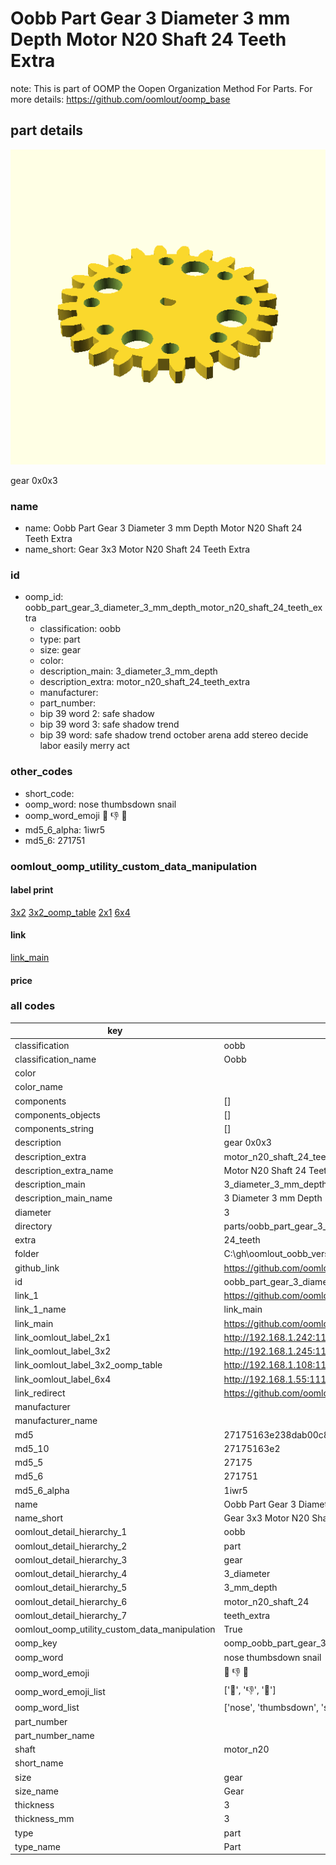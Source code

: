 # Oobb Part Gear 3 Diameter 3 mm Depth Motor N20 Shaft 24 Teeth Extra  

note: This is part of OOMP the Oopen Organization Method For Parts. For more details: https://github.com/oomlout/oomp_base

##  part details
  

[![](3dpr.png)](3dpr.png)

gear 0x0x3



### name
* name: Oobb Part Gear 3 Diameter 3 mm Depth Motor N20 Shaft 24 Teeth Extra
* name_short: Gear 3x3 Motor N20 Shaft 24 Teeth Extra
### id
* oomp_id: oobb_part_gear_3_diameter_3_mm_depth_motor_n20_shaft_24_teeth_extra
  * classification: oobb
  * type: part
  * size: gear
  * color: 
  * description_main: 3_diameter_3_mm_depth
  * description_extra: motor_n20_shaft_24_teeth_extra
  * manufacturer: 
  * part_number: 
  * bip 39 word 2: safe shadow
  * bip 39 word 3: safe shadow trend
  * bip 39 word: safe shadow trend october arena add stereo decide labor easily merry act

### other_codes
* short_code: 
* oomp_word: nose thumbsdown snail
* oomp_word_emoji :nose: :thumbsdown: :snail:
* md5_6_alpha: 1iwr5
* md5_6: 271751






### oomlout_oomp_utility_custom_data_manipulation
#### label print
[3x2](http://192.168.1.245:1112/?label=oomp%201iwr5)
[3x2_oomp_table](http://192.168.1.108:1112/?label=oomp%201iwr5)
[2x1](http://192.168.1.242:1112/?label=oomp%201iwr5)
[6x4](http://192.168.1.55:1112/?label=oomp%201iwr5)    

#### link

[link_main](https://github.com/oomlout/oomlout_oobb_version_4_generated_parts/tree/main/navigation_oomp/oobb/part/gear/3_diameter_3_mm_depth/motor_n20_shaft_24_teeth_extra/part)                              

#### price







### all codes 
| key | value |  
| --- | --- |  
| classification | oobb |  
| classification_name | Oobb |  
| color |  |  
| color_name |  |  
| components | [] |  
| components_objects | [] |  
| components_string | [] |  
| description | gear 0x0x3 |  
| description_extra | motor_n20_shaft_24_teeth_extra |  
| description_extra_name | Motor N20 Shaft 24 Teeth Extra |  
| description_main | 3_diameter_3_mm_depth |  
| description_main_name | 3 Diameter 3 mm Depth |  
| diameter | 3 |  
| directory | parts/oobb_part_gear_3_diameter_3_mm_depth_motor_n20_shaft_24_teeth_extra |  
| extra | 24_teeth |  
| folder | C:\gh\oomlout_oobb_version_4_generated_parts\parts\oobb_part_gear_3_diameter_3_mm_depth_motor_n20_shaft_24_teeth_extra |  
| github_link | https://github.com/oomlout/oomlout_oomp_part_src/tree/main/parts/oobb_part_gear_3_diameter_3_mm_depth_motor_n20_shaft_24_teeth_extra |  
| id | oobb_part_gear_3_diameter_3_mm_depth_motor_n20_shaft_24_teeth_extra |  
| link_1 | https://github.com/oomlout/oomlout_oobb_version_4_generated_parts/tree/main/navigation_oomp/oobb/part/gear/3_diameter_3_mm_depth/motor_n20_shaft_24_teeth_extra/part |  
| link_1_name | link_main |  
| link_main | https://github.com/oomlout/oomlout_oobb_version_4_generated_parts/tree/main/navigation_oomp/oobb/part/gear/3_diameter_3_mm_depth/motor_n20_shaft_24_teeth_extra/part |  
| link_oomlout_label_2x1 | http://192.168.1.242:1112/?label=oomp%201iwr5 |  
| link_oomlout_label_3x2 | http://192.168.1.245:1112/?label=oomp%201iwr5 |  
| link_oomlout_label_3x2_oomp_table | http://192.168.1.108:1112/?label=oomp%201iwr5 |  
| link_oomlout_label_6x4 | http://192.168.1.55:1112/?label=oomp%201iwr5 |  
| link_redirect | https://github.com/oomlout/oomlout_oobb_version_4_generated_parts/tree/main/parts/oobb_gear_03_03_ex_24_teeth_sh_motor_n20 |  
| manufacturer |  |  
| manufacturer_name |  |  
| md5 | 27175163e238dab00c85b991d03135f0 |  
| md5_10 | 27175163e2 |  
| md5_5 | 27175 |  
| md5_6 | 271751 |  
| md5_6_alpha | 1iwr5 |  
| name | Oobb Part Gear 3 Diameter 3 mm Depth Motor N20 Shaft 24 Teeth Extra |  
| name_short | Gear 3x3 Motor N20 Shaft 24 Teeth Extra |  
| oomlout_detail_hierarchy_1 | oobb |  
| oomlout_detail_hierarchy_2 | part |  
| oomlout_detail_hierarchy_3 | gear |  
| oomlout_detail_hierarchy_4 | 3_diameter |  
| oomlout_detail_hierarchy_5 | 3_mm_depth |  
| oomlout_detail_hierarchy_6 | motor_n20_shaft_24 |  
| oomlout_detail_hierarchy_7 | teeth_extra |  
| oomlout_oomp_utility_custom_data_manipulation | True |  
| oomp_key | oomp_oobb_part_gear_3_diameter_3_mm_depth_motor_n20_shaft_24_teeth_extra |  
| oomp_word | nose thumbsdown snail |  
| oomp_word_emoji | :nose: :thumbsdown: :snail: |  
| oomp_word_emoji_list | [':nose:', ':thumbsdown:', ':snail:'] |  
| oomp_word_list | ['nose', 'thumbsdown', 'snail'] |  
| part_number |  |  
| part_number_name |  |  
| shaft | motor_n20 |  
| short_name |  |  
| size | gear |  
| size_name | Gear |  
| thickness | 3 |  
| thickness_mm | 3 |  
| type | part |  
| type_name | Part |  
